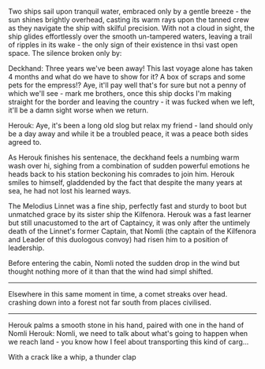 Two ships sail upon tranquil water, embraced only by a gentle breeze - the sun shines brightly overhead, casting its warm rays upon the tanned crew as they navigate the ship with skilful precision. With not a cloud in sight, the ship glides effortlessly over the smooth un-tampered waters, leaving a trail of ripples in its wake - the only sign of their existence in thsi vast open space. The silence broken only by:

Deckhand: 
	Three years we've been away! This last voyage alone has taken 4 months and what do we have to show for it? A box of scraps and some pets for the empress!? Aye, it'll pay well that's for sure but not a penny of which we'll see - mark me brothers, once this ship docks I'm making straight for the border and leaving the country - it was fucked when we left, it'll be a damn sight worse when we return.

Herouk:
	Aye, it's been a long old slog but relax my friend - land should only be a day away and while it be a troubled peace, it was a peace both sides agreed to.

As Herouk finishes his sentenace, the deckhand feels a numbing warm wash over hi, sighing from a combination of sudden powerful emotions he heads back to his station beckoning his comrades to join him. Herouk smiles to himself, gladdended by the fact that despite the many years at sea, he had not lost his learned ways. 

The Melodius Linnet was a fine ship, perfectly fast and sturdy to boot but unmatched  grace by its sister ship the Kilfenora. Herouk was a fast learner but still unacustomed to the art of Captaincy, it was only after the untimely death of the Linnet's former Captain, that Nomli (the captain of the Kilfenora and Leader of this duologous convoy) had risen him to a position of leadership. 

Before entering the cabin, Nomli noted the sudden drop in the wind but thought nothing more of it than that the wind had simpl shifted.

-----

Elsewhere in this same moment in time, a comet streaks over head. crashing down into a forest not far south from places civilised.

----
Herouk palms a smooth stone in his hand, paired with one in the hand of Nomli 
Herouk:
	Nomli, we need to talk about what's going to happen when we reach land - you know how I feel about transporting this kind of carg...

With a crack like a whip, a thunder clap

